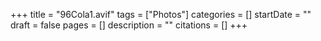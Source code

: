 +++
title = "96Cola1.avif"
tags = ["Photos"]
categories = []
startDate = ""
draft = false
pages = []
description = ""
citations = []
+++
